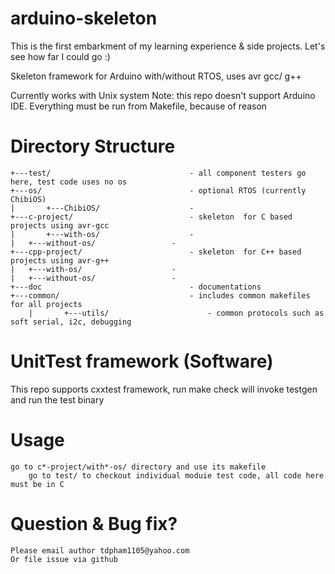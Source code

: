 # arduino-skeleton
This is the first embarkment of my learning experience & side projects. Let's see how far I could go :)

Skeleton framework for Arduino with/without RTOS, uses avr gcc/ g++

Currently works with Unix system
Note: this repo doesn't support Arduino IDE. Everything must be run from Makefile, because of reason

# Directory Structure
	+---test/                               - all component testers go here, test code uses no os
	+---os/                                 - optional RTOS (currently ChibiOS)
	|       +---ChibiOS/                    - 
	+---c-project/                          - skeleton  for C based projects using avr-gcc
	|       +---with-os/                    -
	|	+---without-os/                 -
	+---cpp-project/                        - skeleton  for C++ based projects using avr-g++
	|	+---with-os/                    -
	|	+---without-os/                 -
	+---doc                                 - documentations
	+---common/                             - includes common makefiles for all projects
        |       +---utils/                      - common protocols such as soft serial, i2c, debugging
	
# UnitTest framework (Software)
This repo supports cxxtest framework, run make check will invoke testgen and run the test binary

# Usage
	go to c*-project/with*-os/ directory and use its makefile
        go to test/ to checkout individual moduie test code, all code here must be in C
	
# Question & Bug fix?
	Please email author tdpham1105@yahoo.com
	Or file issue via github

